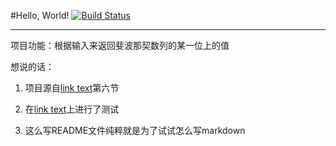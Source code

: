 #Hello, World!
[![Build Status](https://travis-ci.org/Kelvin-09/NodeJSLesson6.svg?branch=master)](https://travis-ci.org/Kelvin-09/NodeJSLesson6)
- - -
项目功能：根据输入来返回斐波那契数列的某一位上的值

想说的话：

1. 项目源自[link text](https://github.com/alsotang/node-lessons "Node.js 包教不包会 -- by alsotang")第六节

2. 在[link text](https://travis-ci.org "Travis CI")上进行了测试

3. 这么写README文件纯粹就是为了试试怎么写markdown